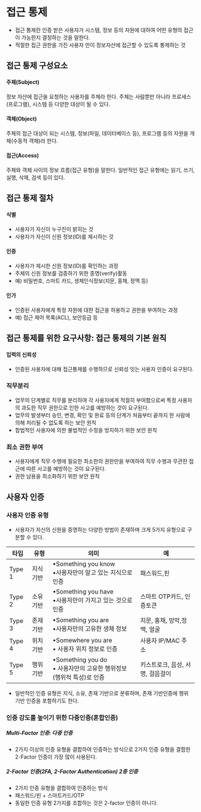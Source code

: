 
# 접근 통제
* 접근 통제란 인증 받은 사용자가 시스템, 정보 등의 자원에 대하여 어떤 유형의 접근이 가능한지 결정하는 것을 말한다.
* 적절한 접근 권한을 가진 사용자 만이 정보자산에 접근할 수 있도록 통제하는 것


## 접근 통제 구성요소
#### 주체(Subject)
정보 자산에 접근을 요청하는 사용자를 주체라 한다. 주체는 사람뿐만 아니라 프로세스(프로그램), 시스템 등 다양한 대상이 될 수 있다. 

#### 객체(Object)
주체의 접근 대상이 되는 시스템, 정보(파일, 데이터베이스 등), 프로그램 등의 자원을 개체(수동적 객체)라 한다. 

#### 접근(Access)
주체와 객체 사이의 정보 흐름(접근 유형)을 말한다. 일반적인 접근 유형에는 읽기, 쓰기, 실행, 삭제, 검색 등이 있다. 


## 접근 통제 절차

#### 식별
* 사용자가 자신이 누구진이 밝히는 것 
* 사용자가 자신이 신원 정보(ID)를 제시하는 것

#### 인증
* 사용자가 제시한 신원 정보(ID)를 확인하는 과정
* 주체의 신원 정보를 검증하기 위한 증명(verify)활동
* 예) 비밀번호, 스마트 카드, 생체인식정보(지문, 홍채, 정맥 등)

#### 인가
* 인증된 사용자에게 특정 자원에 대한 접근을 허용하고 권한을 부여하는 과정
* 예) 접근 제어 목록(ACL), 보안등급 등


## 접근 통제를 위한 요구사항: 접근 통제의 기본 원칙

#### 입력의 신뢰성
* 인증된 사용자에 대해 접근통제를 수행하므로 신뢰성 잇는 사용자 인증이 요구된다. 

### 직무분리
* 업무의 단계별로 직무를 분리하여 각 사용자에게 적절히 부여함으로써 특정 사용자의 과도한 직무 권한으로 인한 사고를 예방하는 것이 요구된다. 
* 업무의 발생부터 승인, 변경, 확인 및 완료 등의 단계가 처음부터 끝까지 한 사람에 의해 처리될 수 없도록 하는 보안 원칙
* 합법적인 사용자에 의한 불법적인 수정을 방지하기 위한 보안 원칙

### 최소 권한 부여
* 사용자에게 직무 수행에 필요한 최소한의 권한만을 부여하여 직무 수행과 무관한 접근에 따른 사고를 예방하는 것이 요구된다. 
* 권한 남용을 최소화하기 위한 보안 원칙

## 사용자 인증
### 사용자 인증 유형

* 사용자가 자신의 신원을 증명하는 다양한 방법이 존재하며 크게 5가지 유형으로 구분할 수 있다. 

|타입|유형|의미|예|
|--|--|--|--|
|Type 1|지식 기반|•Something you know<br>•사용자만이 알고 있는 지식으로 인증|패스워드,핀|
|Type 2|소유 기반|•Something you have<br>•사용자만이 가지고 있는 것으로 인증| 스마트 OTP카드, 인증토큰|
|Type 3|존재 기반|•Something you are<br>•사용자만의 고유한 생체 정보|지문, 홍채, 망막,정맥, 얼굴|
|Type 4|위치 기반|•Somewhere you are<br>• 사용자 위치 정보로 인증|사용자 IP/MAC 주소|
|Type 5|행위 기반|•Something you do<br>• 사용자만의 고유한 행위정보(행위적 특성)로 인증| 키스트로크, 음성, 서명, 걸음걸이|

* 일반적인 인증 유형은 지식, 소유, 존재 기반으로 분류하며, 존재 기반인증에 행위 기반 인증을 포함하기도 한다. 


### 인증 강도를 높이기 위한 다중인증(혼합인증)

##### Multi-Factor 인증: 다중 인증
* 2가지 이상의 인증 유형을 결합하여 인증하는 방식으로 2가지 인증 유형을 결합한 2-Factor 인증이 가장 많이 사용된다. 

##### 2-Factor 인증(2FA, 2-Factor Authentication) 2중 인증
* 2가지 인증 유형을 결합하여 인증하는 방식
* 패스워드/핀 + 스마트카드/OTP 
* 동일한 인증 유형 2가지를 조합하는 것은 2-factor 인증이 아니다. 


